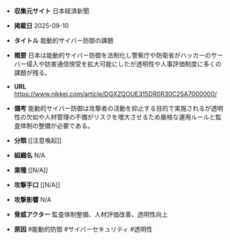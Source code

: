 - **収集元サイト**
日本経済新聞

- **掲載日**
2025-09-10

- **タイトル**
能動的サイバー防御の課題

- **概要**
日本は能動的サイバー防御を法制化し警察庁や防衛省がハッカーのサーバー侵入や妨害通信傍受を拡大可能にしたが透明性や人事評価制度に多くの課題が残る。

- **URL**
https://www.nikkei.com/article/DGXZQOUE315DR0R30C25A7000000/

- **備考**
能動的サイバー防御は攻撃者の活動を抑止する目的で実施されるが透明性の欠如や人材管理の不備がリスクを増大させるため厳格な運用ルールと監査体制の整備が必要である。

- **分類**
[[注意喚起]]

- **組織名**
N/A

- **業種**
[[N/A]]

- **攻撃手口**
[[N/A]]

- **攻撃影響**
N/A

- **脅威アクター**
監査体制整備、人材評価改善、透明性向上

- **原因**
#能動的防御 #サイバーセキュリティ #透明性
